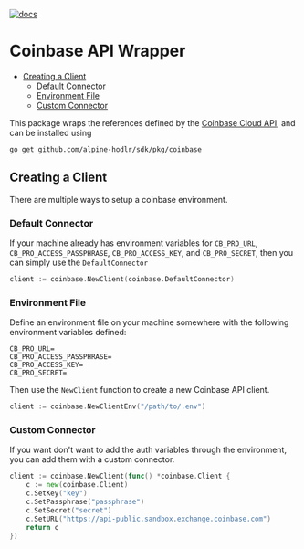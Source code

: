 [![docs](https://img.shields.io/static/v1?label=coinbase&message=reference&color=blue)](https://pkg.go.dev/github.com/alpine-hodler/sdk@v0.1.0-alpha/pkg/coinbase)

# Coinbase API Wrapper

- [Creating a Client](#creating-a-client)
  - [Default Connector](#default-connector)
  - [Environment File](#environment-file)
  - [Custom Connector](#custom-connector)

This package wraps the references defined by the [Coinbase Cloud API](https://docs.cloud.coinbase.com/exchange/reference/exchangerestapi_getaccounts), and can be installed using

```
go get github.com/alpine-hodlr/sdk/pkg/coinbase
```

## Creating a Client

There are multiple ways to setup a coinbase environment.

### Default Connector

If your machine already has environment variables for `CB_PRO_URL`, `CB_PRO_ACCESS_PASSPHRASE`, `CB_PRO_ACCESS_KEY`, and `CB_PRO_SECRET`, then you can simply use the `DefaultConnector`

```go
client := coinbase.NewClient(coinbase.DefaultConnector)
```

### Environment File

Define an environment file on your machine somewhere with the following environment variables defined:

```.env
CB_PRO_URL=
CB_PRO_ACCESS_PASSPHRASE=
CB_PRO_ACCESS_KEY=
CB_PRO_SECRET=
```

Then use the `NewClient` function to create a new Coinbase API client.

```go
client := coinbase.NewClientEnv("/path/to/.env")
```

### Custom Connector

If you want don't want to add the auth variables through the environment, you can add them with a custom connector.

```go
client := coinbase.NewClient(func() *coinbase.Client {
	c := new(coinbase.Client)
	c.SetKey("key")
	c.SetPassphrase("passphrase")
	c.SetSecret("secret")
	c.SetURL("https://api-public.sandbox.exchange.coinbase.com")
	return c
})
```
